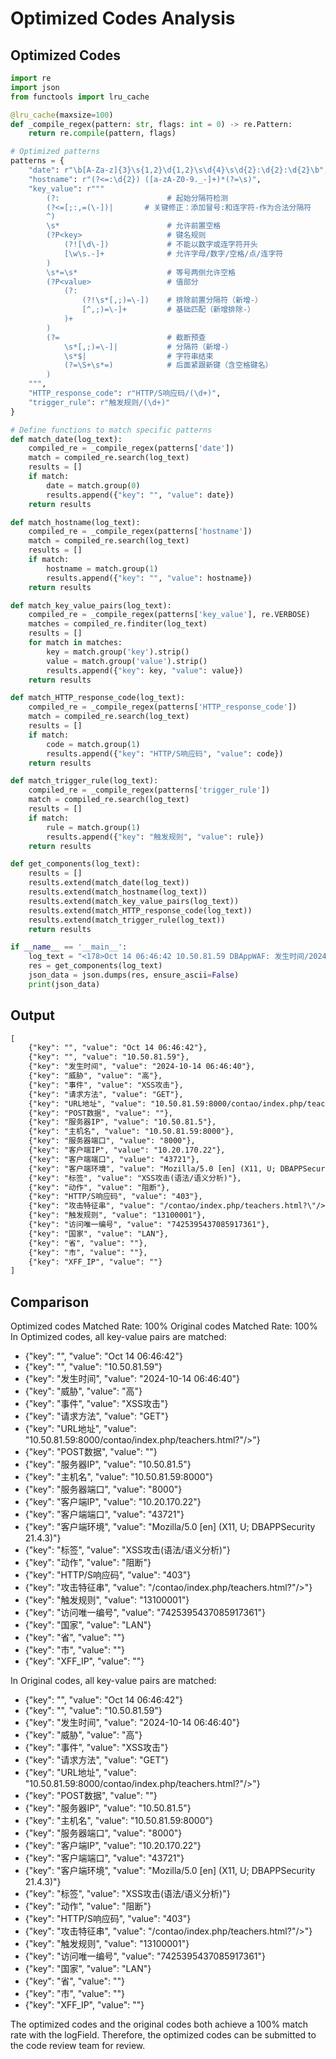 # Optimized Codes Analysis
## Optimized Codes
```python
import re
import json
from functools import lru_cache

@lru_cache(maxsize=100)
def _compile_regex(pattern: str, flags: int = 0) -> re.Pattern:
    return re.compile(pattern, flags)

# Optimized patterns
patterns = {
    "date": r"\b[A-Za-z]{3}\s{1,2}\d{1,2}\s\d{4}\s\d{2}:\d{2}:\d{2}\b",
    "hostname": r"(?<=:\d{2}) ([a-zA-Z0-9._-]+)*(?=\s)",
    "key_value": r"""
        (?:                        # 起始分隔符检测
        (?<=[;:,=(\-])|       # 关键修正：添加冒号:和连字符-作为合法分隔符
        ^)
        \s*                        # 允许前置空格
        (?P<key>                   # 键名规则
            (?![\d\-])             # 不能以数字或连字符开头
            [\w\s.-]+              # 允许字母/数字/空格/点/连字符
        )
        \s*=\s*                    # 等号两侧允许空格
        (?P<value>                 # 值部分
            (?:                   
                (?!\s*[,;)=\-])    # 排除前置分隔符（新增-）
                [^,;)=\-]+         # 基础匹配（新增排除-）
            )+
        )
        (?=                        # 截断预查
            \s*[,;)=\-]|           # 分隔符（新增-）
            \s*$|                  # 字符串结束
            (?=\S+\s*=)            # 后面紧跟新键（含空格键名）
        )
    """,
    "HTTP_response_code": r"HTTP/S响应码/(\d+)",
    "trigger_rule": r"触发规则/(\d+)"
}

# Define functions to match specific patterns
def match_date(log_text):
    compiled_re = _compile_regex(patterns['date'])
    match = compiled_re.search(log_text)
    results = []
    if match:
        date = match.group(0)
        results.append({"key": "", "value": date})
    return results

def match_hostname(log_text):
    compiled_re = _compile_regex(patterns['hostname'])
    match = compiled_re.search(log_text)
    results = []
    if match:
        hostname = match.group(1)
        results.append({"key": "", "value": hostname})
    return results

def match_key_value_pairs(log_text):
    compiled_re = _compile_regex(patterns['key_value'], re.VERBOSE)
    matches = compiled_re.finditer(log_text)
    results = []
    for match in matches:
        key = match.group('key').strip()
        value = match.group('value').strip()
        results.append({"key": key, "value": value})
    return results

def match_HTTP_response_code(log_text):
    compiled_re = _compile_regex(patterns['HTTP_response_code'])
    match = compiled_re.search(log_text)
    results = []
    if match:
        code = match.group(1)
        results.append({"key": "HTTP/S响应码", "value": code})
    return results

def match_trigger_rule(log_text):
    compiled_re = _compile_regex(patterns['trigger_rule'])
    match = compiled_re.search(log_text)
    results = []
    if match:
        rule = match.group(1)
        results.append({"key": "触发规则", "value": rule})
    return results

def get_components(log_text):
    results = []
    results.extend(match_date(log_text))
    results.extend(match_hostname(log_text))
    results.extend(match_key_value_pairs(log_text))
    results.extend(match_HTTP_response_code(log_text))
    results.extend(match_trigger_rule(log_text))
    return results

if __name__ == '__main__':
    log_text = "<178>Oct 14 06:46:42 10.50.81.59 DBAppWAF: 发生时间/2024-10-14 06:46:40,威胁/高,事件/XSS攻击,请求方法/GET,URL地址/10.50.81.59:8000/contao/index.php/teachers.html?\"/><script>alert(/openvas-xss-test/)</script>,POST数据/,服务器IP/10.50.81.5,主机名/10.50.81.59:8000,服务器端口/8000,客户端IP/10.20.170.22,客户端端口/43721,客户端环境/Mozilla/5.0 [en] (X11, U; DBAPPSecurity 21.4.3),标签/XSS攻击(语法/语义分析),动作/阻断,HTTP/S响应码/403,攻击特征串//contao/index.php/teachers.html?\"/><script>alert(/openvas-xss-test/)</script>,触发规则/13100001,访问唯一编号/7425395437085917361,国家/LAN,省/,市/,XFF_IP/"
    res = get_components(log_text)
    json_data = json.dumps(res, ensure_ascii=False)
    print(json_data)
```

## Output
```txt
[
    {"key": "", "value": "Oct 14 06:46:42"},
    {"key": "", "value": "10.50.81.59"},
    {"key": "发生时间", "value": "2024-10-14 06:46:40"},
    {"key": "威胁", "value": "高"},
    {"key": "事件", "value": "XSS攻击"},
    {"key": "请求方法", "value": "GET"},
    {"key": "URL地址", "value": "10.50.81.59:8000/contao/index.php/teachers.html?\"/><script>alert(/openvas-xss-test/)</script>"},
    {"key": "POST数据", "value": ""},
    {"key": "服务器IP", "value": "10.50.81.5"},
    {"key": "主机名", "value": "10.50.81.59:8000"},
    {"key": "服务器端口", "value": "8000"},
    {"key": "客户端IP", "value": "10.20.170.22"},
    {"key": "客户端端口", "value": "43721"},
    {"key": "客户端环境", "value": "Mozilla/5.0 [en] (X11, U; DBAPPSecurity 21.4.3)"},
    {"key": "标签", "value": "XSS攻击(语法/语义分析)"},
    {"key": "动作", "value": "阻断"},
    {"key": "HTTP/S响应码", "value": "403"},
    {"key": "攻击特征串", "value": "/contao/index.php/teachers.html?\"/><script>alert(/openvas-xss-test/)</script>"},
    {"key": "触发规则", "value": "13100001"},
    {"key": "访问唯一编号", "value": "7425395437085917361"},
    {"key": "国家", "value": "LAN"},
    {"key": "省", "value": ""},
    {"key": "市", "value": ""},
    {"key": "XFF_IP", "value": ""}
]
```

## Comparison
Optimized codes Matched Rate: 100%
Original codes Matched Rate: 100%
In Optimized codes, all key-value pairs are matched:
- {"key": "", "value": "Oct 14 06:46:42"}
- {"key": "", "value": "10.50.81.59"}
- {"key": "发生时间", "value": "2024-10-14 06:46:40"}
- {"key": "威胁", "value": "高"}
- {"key": "事件", "value": "XSS攻击"}
- {"key": "请求方法", "value": "GET"}
- {"key": "URL地址", "value": "10.50.81.59:8000/contao/index.php/teachers.html?\"/><script>alert(/openvas-xss-test/)</script>"}
- {"key": "POST数据", "value": ""}
- {"key": "服务器IP", "value": "10.50.81.5"}
- {"key": "主机名", "value": "10.50.81.59:8000"}
- {"key": "服务器端口", "value": "8000"}
- {"key": "客户端IP", "value": "10.20.170.22"}
- {"key": "客户端端口", "value": "43721"}
- {"key": "客户端环境", "value": "Mozilla/5.0 [en] (X11, U; DBAPPSecurity 21.4.3)"}
- {"key": "标签", "value": "XSS攻击(语法/语义分析)"}
- {"key": "动作", "value": "阻断"}
- {"key": "HTTP/S响应码", "value": "403"}
- {"key": "攻击特征串", "value": "/contao/index.php/teachers.html?\"/><script>alert(/openvas-xss-test/)</script>"}
- {"key": "触发规则", "value": "13100001"}
- {"key": "访问唯一编号", "value": "7425395437085917361"}
- {"key": "国家", "value": "LAN"}
- {"key": "省", "value": ""}
- {"key": "市", "value": ""}
- {"key": "XFF_IP", "value": ""}

In Original codes, all key-value pairs are matched:
- {"key": "", "value": "Oct 14 06:46:42"}
- {"key": "", "value": "10.50.81.59"}
- {"key": "发生时间", "value": "2024-10-14 06:46:40"}
- {"key": "威胁", "value": "高"}
- {"key": "事件", "value": "XSS攻击"}
- {"key": "请求方法", "value": "GET"}
- {"key": "URL地址", "value": "10.50.81.59:8000/contao/index.php/teachers.html?\"/><script>alert(/openvas-xss-test/)</script>"}
- {"key": "POST数据", "value": ""}
- {"key": "服务器IP", "value": "10.50.81.5"}
- {"key": "主机名", "value": "10.50.81.59:8000"}
- {"key": "服务器端口", "value": "8000"}
- {"key": "客户端IP", "value": "10.20.170.22"}
- {"key": "客户端端口", "value": "43721"}
- {"key": "客户端环境", "value": "Mozilla/5.0 [en] (X11, U; DBAPPSecurity 21.4.3)"}
- {"key": "标签", "value": "XSS攻击(语法/语义分析)"}
- {"key": "动作", "value": "阻断"}
- {"key": "HTTP/S响应码", "value": "403"}
- {"key": "攻击特征串", "value": "/contao/index.php/teachers.html?\"/><script>alert(/openvas-xss-test/)</script>"}
- {"key": "触发规则", "value": "13100001"}
- {"key": "访问唯一编号", "value": "7425395437085917361"}
- {"key": "国家", "value": "LAN"}
- {"key": "省", "value": ""}
- {"key": "市", "value": ""}
- {"key": "XFF_IP", "value": ""}

The optimized codes and the original codes both achieve a 100% match rate with the logField. Therefore, the optimized codes can be submitted to the code review team for review.